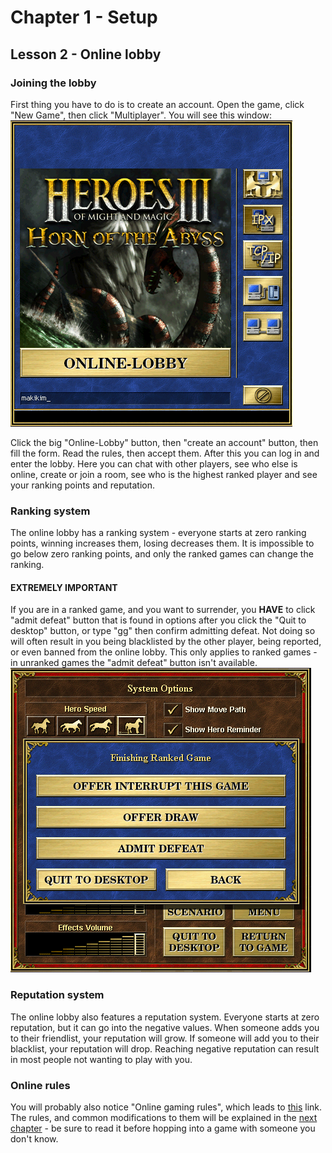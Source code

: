 # Chapter 1 - Setup
## Lesson 2 - Online lobby

### Joining the lobby
First thing you have to do is to create an account. Open the game, click "New Game", then click "Multiplayer". You will see this window:  
![multiplayer menu](img/multimenu.png)

Click the big "Online-Lobby" button, then "create an account" button, then fill the form. Read the rules, then accept them. After this you can log in and enter the lobby. Here you can chat with other players, see who else is online, create or join a room, see who is the highest ranked player and see your ranking points and reputation.

### Ranking system
The online lobby has a ranking system - everyone starts at zero ranking points, winning increases them, losing decreases them. It is impossible to go below zero ranking points, and only the ranked games can change the ranking.

#### **EXTREMELY IMPORTANT**  
If you are in a ranked game, and you want to surrender, you **HAVE** to click "admit defeat" button that is found in options after you click the "Quit to desktop" button, or type "gg" then confirm admitting defeat. Not doing so will often result in you being blacklisted by the other player, being reported, or even banned from the online lobby. This only applies to ranked games - in unranked games the "admit defeat" button isn't available.  
![admit defeat and offer draw buttons](img/admit_defeat.png)

### Reputation system
The online lobby also features a reputation system. Everyone starts at zero reputation, but it can go into the negative values. When someone adds you to their friendlist, your reputation will grow. If someone will add you to their blacklist, your reputation will drop. Reaching negative reputation can result in most people not wanting to play with you.

### Online rules
You will probably also notice "Online gaming rules", which leads to [this](http://h3hota.com/en/rules) link. The rules, and common modifications to them will be explained in the [next chapter](../Chapter02/lesson003.md) - be sure to read it before hopping into a game with someone you don't know.

